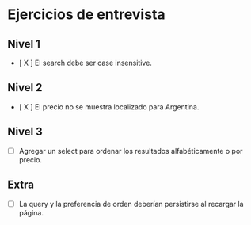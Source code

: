 # Ejercicios de entrevista

## Nivel 1
- [ X ] El search debe ser case insensitive.

## Nivel 2
- [ X ] El precio no se muestra localizado para Argentina.

## Nivel 3
- [ ] Agregar un select para ordenar los resultados alfabéticamente o por precio.

## Extra
- [ ] La query y la preferencia de orden deberían persistirse al recargar la página.
